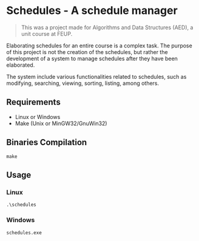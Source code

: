# Schedules - A schedule manager

> This was a project made for Algorithms and Data Structures (AED), a unit course at FEUP.

Elaborating schedules for an entire course is a complex task. The purpose of this project is not the creation of the schedules, but rather the development of a system to manage schedules after they have been elaborated. 

The system include various functionalities related to schedules, such as modifying, searching, viewing, sorting, listing, among others.

## Requirements

- Linux or Windows
- Make (Unix or MinGW32/GnuWin32)
  
## Binaries Compilation

```
make
```

## Usage

### Linux
```
.\schedules
```

### Windows
```
schedules.exe
```

